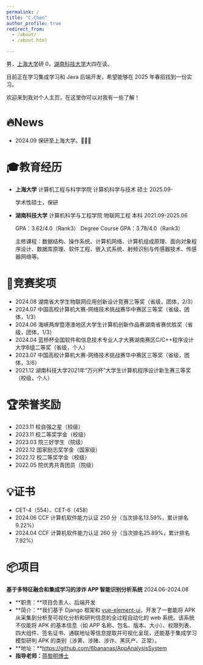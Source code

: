 ```yaml
---
permalink: /
title: "C.Chen"
author_profile: true
redirect_from: 
  - /about/
  - /about.html

---
```


男，[上海大学](https://www.shu.edu.cn/)研 0，[湖南科技大学](https://www.hnust.edu.cn/)大四在读。

目前正在学习集成学习和 Java 后端开发，希望能够在 2025 年春招找到一份实习。

欢迎来到我对个人主页，在这里你可以对我有一些了解！

# 🔥News

- 2024.09 保研至上海大学。🎉🎉🎉

🎓教育经历
======

- __上海大学__	计算机工程与科学学院	计算机科学与技术	硕士	2025.09-

  学术性硕士，保研

- __湖南科技大学__	计算机科学与工程学院	物联网工程	本科	2021.09-2025.06

  GPA：3.62/4.0（Rank3）	Degree Course GPA：3.78/4.0（Rank3）

  主修课程：数据结构、操作系统、计算机网络、计算机组成原理、面向对象程序设计、数据库原理、软件工程、嵌入式系统、射频识别与传感器技术、传感器网络等。

🏅竞赛奖项
======

- 2024.08 湖南省大学生物联网应用创新设计竞赛三等奖（省级，团体，2/3）
- 2024.07 中国高校计算机大赛-网络技术挑战赛华中赛区三等奖（省级，团体，1/3）
- 2024.06 海峡两岸暨港澳地区大学生计算机创新作品赛湖南省赛优胜奖（省级，团体，1/3）
- 2024.04 蓝桥杯全国软件和信息技术专业人才大赛湖南赛区C/C++程序设计大学B组二等奖（省级，个人）
- 2023.07 中国高校计算机大赛-网络技术挑战赛华中赛区三等奖（省级，团体，3/6）
- 2021.12  湖南科技大学2021年“万兴杯”大学生计算机程序设计新生赛三等奖（校级，个人）

# 🏆荣誉奖励

- 2023.11 校自强之星（校级）
- 2023.11 校二等奖学金（校级）
- 2023.03 院三好学生（院级）
- 2022.12 国家励志奖学金（国家级）
- 2022.12 校二等奖学金（校级）
- 2022.05 院优秀共青团员（院级）

# 💡证书

- CET-4（554）、CET-6（458）
- 2024.06 CCF 计算机软件能力认证 250 分（当次排名13.59%，累计排名9.22%）
- 2024.04 CCF 计算机软件能力认证 260 分（当次排名25.89%，累计排名7.92%）

# 📦项目

__基于多特征融合和集成学习的涉诈 APP 智能识别分析系统__	2024.06-2024.08

- **职责：**项目负责人、后端开发
- **简介：**我们基于 Django 框架和 [vue-element-ui](https://github.com/PanJiaChen/vue-element-admin)，开发了一套能将 APK 从采集到分析至可视化分析和研判信息的全过程自动化的 web 系统。该系统不仅能将 APK 的基本信息（如 APP 名称、包名、版本、大小）、权限列表、四大组件、签名证书、通联地址等信息提取并可视化呈现，还能基于集成学习模型研判 APK 的类别（涉黄、涉赌、涉诈、黑灰产、正常）。
- **地址：**https://github.com/6bananas/AppAnalysisSystem
- __指导老师：__[蒋黎明博士](https://computer.hnust.edu.cn/dsdw/bcffdc62a24f44dcabeaaaf75bcec05f.htm)

